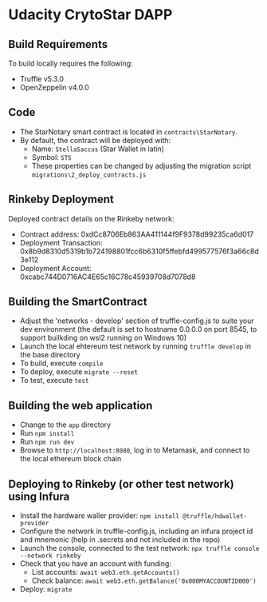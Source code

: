 # Udacity CrytoStar DAPP

## Build Requirements
To build locally requires the following: 
- Truffle v5.3.0 
- OpenZeppelin v4.0.0

## Code
- The StarNotary smart contract is located in `contracts\StarNotary`.
- By default, the contract will be deployed with: 
  - Name: `StellaSaccus` (Star Wallet in latin)
  - Symbol: `STS`
  - These properties can be changed by adjusting the migration script `migrations\2_deploy_contracts.js`

## Rinkeby Deployment
Deployed contract details on the Rinkeby network: 
- Contract address: 0xdCc8706Eb863AA411144f9F9378d99235ca6d017
- Deployment Transaction: 0x8b9d8310d5319b1b724198801fcc6b6310f5ffebfd499577576f3a66c8d3e112
- Deployment Account: 0xcabc744D0716AC4E65c16C78c45939708d7078d8

## Building the SmartContract
- Adjust the 'networks - develop' section of truffle-config.js to suite your dev environment (the default is set to hostname 0.0.0.0 on port 8545, to support builkding on wsl2 running on Windows 10)
- Launch the local ehtereum test network by running `truffle develop` in the base directory
- To build, execute `compile`
- To deploy, execute `migrate --reset`
- To test, execute `test` 

## Building the web application 
- Change to the `app` directory
- Run `npm install`
- Run `npm run dev`
- Browse to `http://localhost:8080`, log in to Metamask, and connect to the local ethereum block chain

## Deploying to Rinkeby (or other test network) using Infura 
- Install the hardware waller provider: `npm install @truffle/hdwallet-provider`
- Configure the network in truffle-config.js, including an infura project id and mnemonic (help in .secrets and not included in the repo)
- Launch the console, connected to the test network: `npx truffle console --network rinkeby`
- Check that you have an account with funding: 
  - List accounts: `await web3.eth.getAccounts()`
  - Check balance: `await web3.eth.getBalance('0x000MYACCOUNTID000')`
- Deploy: `migrate`

